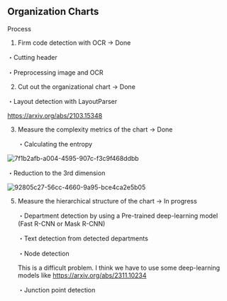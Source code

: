 ## Organization Charts
Process
1. Firm code detection with OCR → Done
   
・Cutting header

・Preprocessing image and OCR

2. Cut out the organizational chart → Done

・Layout detection with LayoutParser

https://arxiv.org/abs/2103.15348

3. Measure the complexity metrics of the chart → Done

   ・Calculating the entropy
   
![7f1b2afb-a004-4595-907c-f3c9f468ddbb](https://github.com/user-attachments/assets/9ef549fc-9421-4f4f-b741-f52aaa0255ee)

   ・Reduction to the 3rd dimension

![92805c27-56cc-4660-9a95-bce4ca2e5b05](https://github.com/user-attachments/assets/3cdda38a-fa07-49d3-a617-e7c55b3e3144)


5. Measure the hierarchical structure of the chart → In progress

   ・Department detection by using a Pre-trained deep-learning model (Fast R-CNN or Mask R-CNN)

   ・Text detection from detected departments
   
   ・Node detection

     This is a difficult problem. I think we have to use some deep-learning models like https://arxiv.org/abs/2311.10234

   ・Junction point detection

